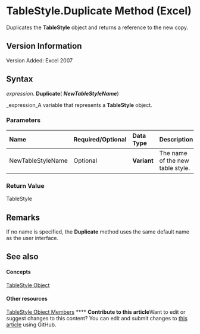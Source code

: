 
# TableStyle.Duplicate Method (Excel)

Duplicates the  **TableStyle** object and returns a reference to the new copy.


## Version Information

Version Added: Excel 2007 


## Syntax

 _expression_. **Duplicate**( **_NewTableStyleName_**)

 _expression_A variable that represents a  **TableStyle** object.


### Parameters



|**Name**|**Required/Optional**|**Data Type**|**Description**|
|:-----|:-----|:-----|:-----|
|NewTableStyleName|Optional| **Variant**|The name of the new table style.|

### Return Value

TableStyle


## Remarks

If no name is specified, the  **Duplicate** method uses the same default name as the user interface.


## See also


#### Concepts


 [TableStyle Object](191a5c2c-ecf4-f88a-1639-be7ee9c369c3.md)
#### Other resources


 [TableStyle Object Members](a9266fdf-6168-bedc-0a17-81ccb43449e5.md)
****   **Contribute to this article**Want to edit or suggest changes to this content? You can edit and submit changes to  [this article](https://github.com/jhershey00/VBA_Excel_Test/OpenXMLCon/articles/60f807ff-2f4f-137d-54d7-37b168dbc8c7.md) using GitHub.

